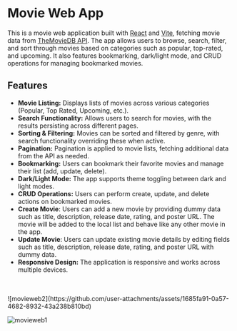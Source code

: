 # Movie Web App

This is a movie web application built with [React](https://reactjs.org/) and [Vite](https://vitejs.dev/), fetching movie data from [TheMovieDB API](https://www.themoviedb.org/documentation/api). The app allows users to browse, search, filter, and sort through movies based on categories such as popular, top-rated, and upcoming. It also features bookmarking, dark/light mode, and CRUD operations for managing bookmarked movies.

## Features

- **Movie Listing:** Displays lists of movies across various categories (Popular, Top Rated, Upcoming, etc.).
- **Search Functionality:** Allows users to search for movies, with the results persisting across different pages.
- **Sorting & Filtering:** Movies can be sorted and filtered by genre, with search functionality overriding these when active.
- **Pagination:** Pagination is applied to movie lists, fetching additional data from the API as needed.
- **Bookmarking:** Users can bookmark their favorite movies and manage their list (add, update, delete).
- **Dark/Light Mode:** The app supports theme toggling between dark and light modes.
- **CRUD Operations:** Users can perform create, update, and delete actions on bookmarked movies.
- **Create Movie**: Users can add a new movie by providing dummy data such as title, description, release date, rating, and poster URL. The movie will be added to the local list and behave like any other movie in the app. 
- **Update Movie**: Users can update existing movie details by editing fields such as title, description, release date, rating, and poster URL with dummy data.
- **Responsive Design:** The application is responsive and works across multiple devices.

<br />
<br />
![movieweb2](https://github.com/user-attachments/assets/1685fa91-0a57-4682-8932-43a238b810bd)

![movieweb1](https://github.com/user-attachments/assets/d39f3e5f-2a3a-4b70-a030-03d86edbab0d)

